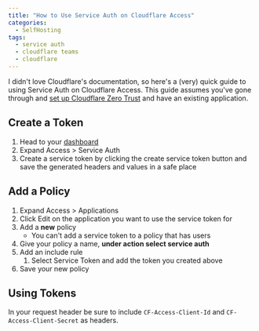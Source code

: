 ```yaml
---
title: "How to Use Service Auth on Cloudflare Access"
categories:
  - SelfHosting
tags:
  - service auth
  - cloudflare teams
  - cloudflare
---
```


I didn't love Cloudflare's documentation, so here's a (very) quick guide to using Service Auth on Cloudflare Access. This guide assumes you've gone through and [set up Cloudflare Zero Trust](https://developers.cloudflare.com/cloudflare-one/setup/) and have an existing application.

## Create a Token

1. Head to your [dashboard](https://one.dash.cloudflare.com/)
1. Expand Access > Service Auth
1. Create a service token by clicking the create service token button and save the generated headers and values in a safe place

## Add a Policy

1. Expand Access > Applications
1. Click Edit on the application you want to use the service token for
1. Add a **new** policy
   - You can't add a service token to a policy that has users
1. Give your policy a name, **under action select service auth**
1. Add an include rule
   1. Select Service Token and add the token you created above
1. Save your new policy

## Using Tokens

In your request header be sure to include `CF-Access-Client-Id` and `CF-Access-Client-Secret` as headers.
